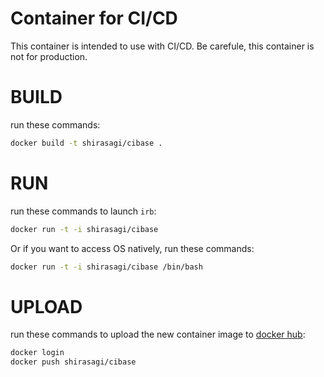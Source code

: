 Container for CI/CD
====

This container is intended to use with CI/CD.
Be carefule, this container is not for production.


# BUILD

run these commands:

~~~bash
docker build -t shirasagi/cibase .
~~~

# RUN

run these commands to launch `irb`:

~~~bash
docker run -t -i shirasagi/cibase
~~~

Or if you want to access OS natively, run these commands:

~~~bash
docker run -t -i shirasagi/cibase /bin/bash
~~~

# UPLOAD

run these commands to upload the new container image to [docker hub](https://hub.docker.com/):

~~~bash
docker login
docker push shirasagi/cibase
~~~
